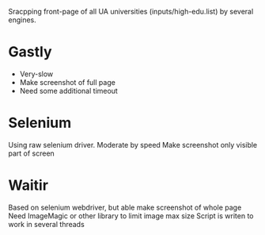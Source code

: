 Sracpping front-page of all UA universities (inputs/high-edu.list) by several engines.

# Gastly
* Very-slow
* Make screenshot of full page
* Need some additional timeout

# Selenium
Using raw selenium driver.
Moderate by speed
Make screenshot only visible part of screen

# Waitir
Based on selenium webdriver, but able make screenshot of whole page
Need ImageMagic or other library to limit image max size
Script is writen to work in several threads
